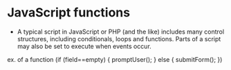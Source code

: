 # JavaScript functions #

* A typical script in JavaScript or PHP (and the like) includes many control structures, including conditionals, loops and functions. Parts of a script may also be set to execute when events occur.

ex. of a function (if (field==empty) {
    promptUser();
} else {
    submitForm();
})